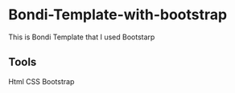 # Bondi-Template-with-bootstrap
This is Bondi Template that I used Bootstarp

## Tools
Html CSS Bootstrap
 
